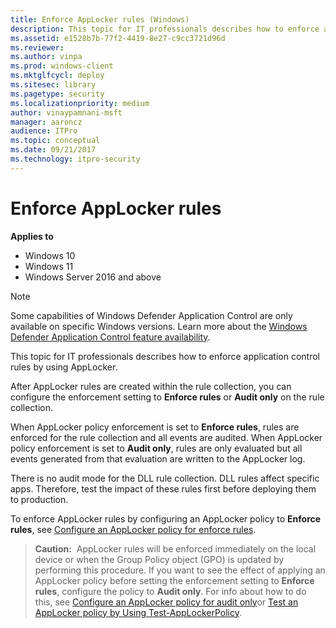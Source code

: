 ```yaml
---
title: Enforce AppLocker rules (Windows)
description: This topic for IT professionals describes how to enforce application control rules by using AppLocker.
ms.assetid: e1528b7b-77f2-4419-8e27-c9cc3721d96d
ms.reviewer: 
ms.author: vinpa
ms.prod: windows-client
ms.mktglfcycl: deploy
ms.sitesec: library
ms.pagetype: security
ms.localizationpriority: medium
author: vinaypamnani-msft
manager: aaroncz
audience: ITPro
ms.topic: conceptual
ms.date: 09/21/2017
ms.technology: itpro-security
---
```


# Enforce AppLocker rules

**Applies to**

- Windows 10
- Windows 11
- Windows Server 2016 and above

>[!NOTE]
>Some capabilities of Windows Defender Application Control are only available on specific Windows versions. Learn more about the [Windows Defender Application Control feature availability](/windows/security/threat-protection/windows-defender-application-control/feature-availability).

This topic for IT professionals describes how to enforce application control rules by using AppLocker.

After AppLocker rules are created within the rule collection, you can configure the enforcement setting to **Enforce rules** or **Audit only** on the rule collection.

When AppLocker policy enforcement is set to **Enforce rules**, rules are enforced for the rule collection and all events are audited. When AppLocker policy enforcement is set to **Audit only**, rules are only evaluated but all events generated from that evaluation are written to the AppLocker log.

There is no audit mode for the DLL rule collection. DLL rules affect specific apps. Therefore, test the impact of these rules first before deploying them to production.

To enforce AppLocker rules by configuring an AppLocker policy to **Enforce rules**, see [Configure an AppLocker policy for enforce rules](configure-an-applocker-policy-for-enforce-rules.md).

>**Caution:**  AppLocker rules will be enforced immediately on the local device or when the Group Policy object (GPO) is updated by performing this procedure. If you want to see the effect of applying an AppLocker policy before setting the enforcement setting to **Enforce rules**, configure the policy to **Audit only**. For info about how to do this, see [Configure an AppLocker policy for audit only](configure-an-applocker-policy-for-audit-only.md)or [Test an AppLocker policy by Using Test-AppLockerPolicy](test-an-applocker-policy-by-using-test-applockerpolicy.md).
 
 
 
